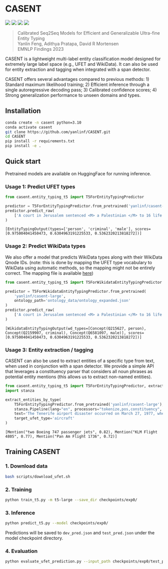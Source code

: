 # CASENT 

[![](https://img.shields.io/badge/license-MIT-green.svg)](LICENSE) 
[![](https://img.shields.io/badge/🤗-HuggingFace-red.svg)](https://huggingface.co/yanlinf/casent-large)
[![](https://img.shields.io/badge/emnlp23-Paper-yellow.svg)](https://huggingface.co/yanlinf/casent-large)
[![](https://img.shields.io/badge/🎈-Demo-blue.svg)](http://chronos.lti.cs.cmu.edu:8401/)

> Calibrated Seq2Seq Models for Efficient and Generalizable Ultra-fine Entity Typing<br/>
> Yanlin Feng, Adithya Pratapa, David R Mortensen<br/>
> EMNLP Findings 2023

CASENT is a lightweight multi-label entity classification model designed for extremely large label space (e.g., UFET and WikiData). It can also be used for entity extraction and tagging when integrated with a span detector.

CASENT offers several advantages compared to previous methods: 1) Standard maximum likelihood training; 2) Efficient inference through a single autoregressive decoding pass; 3) Calibrated confidence scores; 4) Strong generalization performance to unseen domains and types. 

## Installation

```bash
conda create -n casent python=3.10
conda activate casent
git clone https://github.com/yanlinf/CASENT.git
cd CASENT
pip install -r requirements.txt
pip install -e .
```

## Quick start

Pretrained models are available on HuggingFace for running inference.

### Usage 1: Predict UFET types

```python
from casent.entity_typing_t5 import T5ForEntityTypingPredictor

predictor = T5ForEntityTypingPredictor.from_pretrained('yanlinf/casent-large')
predictor.predict_raw(
    ['A court in Jerusalem sentenced <M> a Palestinian </M> to 16 life terms for forcing a bus off a cliff July 6 , killing 16 people']
)
```

```plain
[EntityTypingOutput(types=['person', 'criminal', 'male'], scores=[0.975004041450473, 0.6304963191225533, 0.5362320213818272])]
```

### Usage 2: Predict WikiData types

We also offer a model that predicts WikiData types along with their WikiData Qnode IDs. (note: this is done by mapping the UFET type vocabulary to WikiData using automatic methods, so the mapping might not be entirely correct. The mapping file is available [here](ontology_data/ufet_mapping.csv))

```python
from casent.entity_typing_t5 import T5ForWikidataEntityTypingPredictor

predictor = T5ForWikidataEntityTypingPredictor.from_pretrained(
    'yanlinf/casent-large',
    ontology_path='ontology_data/ontology_expanded.json'
)
predictor.predict_raw(
    ['A court in Jerusalem sentenced <M> a Palestinian </M> to 16 life terms for forcing a bus off a cliff July 6 , killing 16 people']
)
```

```plain
[WikidataEntityTypingOutput(wd_types=[Concept(Q215627, person), Concept(Q2159907, criminal), Concept(Q6581097, male)], scores=[0.975004041450473, 0.6304963191225533, 0.5362320213818272])]
```

### Usage 3: Entity extraction / tagging

CASENT can also be used to extract entities of a specific type from text, when used in conjunction with a span detector. We provide a simple API that leverages a constituency parser that considers all noun phrases as potential entity mentions (this allows us to extract non-named entities).

```python
from casent.entity_typing_t5 import T5ForEntityTypingPredictor, extract_entities_by_type
import stanza

extract_entities_by_type(
    T5ForEntityTypingPredictor.from_pretrained('yanlinf/casent-large'),
    stanza.Pipeline(lang="en", processors="tokenize,pos,constituency", use_gpu=False),
    text='The Tenerife airport disaster occurred on March 27, 1977, when two Boeing 747 passenger jets collided on the runway at Los Rodeos Airport (now Tenerife North Airport) on the Spanish island of Tenerife. The collision occurred when KLM Flight 4805 initiated its takeoff run during dense fog while Pan Am Flight 1736 was still on the runway.', 
    target_ufet_type='aircraft'
)
```

```plain
[Mention("two Boeing 747 passenger jets", 0.82), Mention("KLM Flight 4805", 0.77), Mention("Pan Am Flight 1736", 0.72)]
 ```

## Training CASENT

### 1. Download data

```bash
bash scripts/download_ufet.sh
```

### 2. Training 

```bash
python train_t5.py -m t5-large --save_dir checkpoints/exp0/
```

### 3. Inference

```bash
python predict_t5.py --model checkpoints/exp0/
```

Predictions will be saved to `dev_pred.json` and `test_pred.json` under the model checkpoint directory.

### 4. Evaluation

```bash
python evaluate_ufet_prediction.py --input_path checkpoints/exp0/test_pred.json
```
